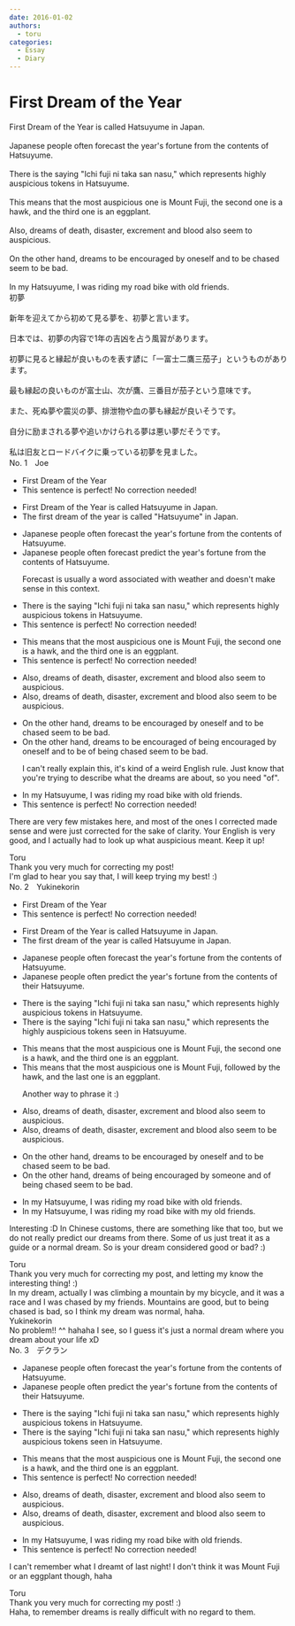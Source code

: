 ```yaml
---
date: 2016-01-02
authors:
  - toru
categories:
  - Essay
  - Diary
---
```


<h1 id="subject_show">First Dream of the Year</h1>
<div class="date" hidden>Jan 2, 2016 16:25</div>
<div id="post"><div id="body_show_ori">
First Dream of the Year is called Hatsuyume in Japan.<br/><br/>Japanese people often forecast the year's fortune from the contents of Hatsuyume.<br/><br/>There is the saying "Ichi fuji ni taka san nasu," which represents highly auspicious tokens in Hatsuyume.<br/><br/>This means that the most auspicious one is Mount Fuji, the second one is a hawk, and the third one is an eggplant.<br/><br/>Also, dreams of death, disaster, excrement and blood also seem to auspicious.<br/><br/>On the other hand, dreams to be encouraged by oneself and to be chased seem to be bad.<br/><br/>In my Hatsuyume, I was riding my road bike with old friends.
</div></div>

<!-- more -->

<div id="post_ja"><div id="body_show_mo">
初夢<br/><br/>新年を迎えてから初めて見る夢を、初夢と言います。<br/><br/>日本では、初夢の内容で1年の吉凶を占う風習があります。<br/><br/>初夢に見ると縁起が良いものを表す諺に「一富士二鷹三茄子」というものがあります。<br/><br/>最も縁起の良いものが富士山、次が鷹、三番目が茄子という意味です。<br/><br/>また、死ぬ夢や震災の夢、排泄物や血の夢も縁起が良いそうです。<br/><br/>自分に励まされる夢や追いかけられる夢は悪い夢だそうです。<br/><br/>私は旧友とロードバイクに乗っている初夢を見ました。
</div></div>
<div id="block"><div class="first_name"> No. 1　<span class="just_name">Joe</span></div><div id="block2">
<ul class="correction_field">
<li class="incorrect">First Dream of the Year</li>
<li class="corrected perfect">This sentence is perfect! No correction needed!</li>
</ul>
<ul class="correction_field">
<li class="incorrect">First Dream of the Year is called Hatsuyume in Japan.</li>
<li class="corrected correct">
<span class="f_red">The</span> <span class="f_red">f</span>irst <span class="f_red">d</span>ream of the <span class="f_red">y</span>ear is called <span class="f_blue">"</span>Hatsuyume<span class="f_blue">"</span> in Japan.
</li>
</ul>
<ul class="correction_field">
<li class="incorrect">Japanese people often forecast the year's fortune from the contents of Hatsuyume.</li>
<li class="corrected correct">
Japanese people often <span class="sline">forecast</span> <span class="f_red">predict</span> the year's fortune from the contents of Hatsuyume.
<p class="correction_comment">Forecast is usually a word associated with weather and doesn't make sense in this context.</p>
</li>
</ul>
<ul class="correction_field">
<li class="incorrect">There is the saying "Ichi fuji ni taka san nasu," which represents highly auspicious tokens in Hatsuyume.</li>
<li class="corrected perfect">This sentence is perfect! No correction needed!</li>
</ul>
<ul class="correction_field">
<li class="incorrect">This means that the most auspicious one is Mount Fuji, the second one is a hawk, and the third one is an eggplant.</li>
<li class="corrected perfect">This sentence is perfect! No correction needed!</li>
</ul>
<ul class="correction_field">
<li class="incorrect">Also, dreams of death, disaster, excrement and blood also seem to auspicious.</li>
<li class="corrected correct">
Also, dreams of death, disaster, excrement and blood also seem to <span class="f_red">be</span> auspicious.
</li>
</ul>
<ul class="correction_field">
<li class="incorrect">On the other hand, dreams to be encouraged by oneself and to be chased seem to be bad.</li>
<li class="corrected correct">
On the other hand, dreams <span class="sline">to be encouraged</span> <span class="f_red">of being encouraged</span> by oneself and <span class="sline">to be</span> <span class="f_red">of being</span> chased seem to be bad.
<p class="correction_comment">I can't really explain this, it's kind of a weird English rule. Just know that you're trying to describe what the dreams are about, so you need "of".</p>
</li>
</ul>
<ul class="correction_field">
<li class="incorrect">In my Hatsuyume, I was riding my road bike with old friends.</li>
<li class="corrected perfect">This sentence is perfect! No correction needed!</li>
</ul>
<p class="comment_small">
 There are very few mistakes here, and most of the ones I corrected made sense and were just corrected for the sake of clarity. Your English is very good, and I actually had to look up what auspicious meant. Keep it up!
</p>

</div><div class="name"><span class="just_name">Toru</span><br>
Thank you very much for correcting my post!<br/>I'm glad to hear you say that, I will keep trying my best! :)
</div>
</div>
<div id="block"><div class="first_name"> No. 2　<span class="just_name">Yukinekorin</span></div><div id="block2">
<ul class="correction_field">
<li class="incorrect">First Dream of the Year</li>
<li class="corrected perfect">This sentence is perfect! No correction needed!</li>
</ul>
<ul class="correction_field">
<li class="incorrect">First Dream of the Year is called Hatsuyume in Japan.</li>
<li class="corrected correct">
<span class="f_blue">The first dream of the year</span> is called Hatsuyume in Japan.
</li>
</ul>
<ul class="correction_field">
<li class="incorrect">Japanese people often forecast the year's fortune from the contents of Hatsuyume.</li>
<li class="corrected correct">
Japanese people often <span class="f_blue">predict </span>the year's fortune from the contents of <span class="f_blue">their </span>Hatsuyume.
</li>
</ul>
<ul class="correction_field">
<li class="incorrect">There is the saying "Ichi fuji ni taka san nasu," which represents highly auspicious tokens in Hatsuyume.</li>
<li class="corrected correct">
There is the saying "Ichi fuji ni taka san nasu," which represents <span class="f_blue">the </span>highly auspicious tokens <span class="f_blue">seen in </span>Hatsuyume.
</li>
</ul>
<ul class="correction_field">
<li class="incorrect">This means that the most auspicious one is Mount Fuji, the second one is a hawk, and the third one is an eggplant.</li>
<li class="corrected correct">
This means that the most auspicious one is Mount Fuji, <span class="f_blue">followed by the </span>hawk, and the <span class="f_blue">last </span>one is an eggplant.
<p class="correction_comment">Another way to phrase it :)</p>
</li>
</ul>
<ul class="correction_field">
<li class="incorrect">Also, dreams of death, disaster, excrement and blood also seem to auspicious.</li>
<li class="corrected correct">
Also, dreams of death, disaster, excrement and blood also seem to <span class="f_blue">be</span> auspicious.
</li>
</ul>
<ul class="correction_field">
<li class="incorrect">On the other hand, dreams to be encouraged by oneself and to be chased seem to be bad.</li>
<li class="corrected correct">
On the other hand, dreams <span class="f_blue">of being encouraged by someone </span>and <span class="f_blue">of being</span> chased seem to be bad.
</li>
</ul>
<ul class="correction_field">
<li class="incorrect">In my Hatsuyume, I was riding my road bike with old friends.</li>
<li class="corrected correct">
In my Hatsuyume, I was riding my road bike with <span class="f_blue">my </span>old friends.
</li>
</ul>
<p class="comment_small">
 Interesting :D In Chinese customs, there are something like that too, but we do not really predict our dreams from there. Some of us just treat it as a guide or a normal dream. So is your dream considered good or bad? :)
</p>

</div><div class="name"><span class="just_name">Toru</span><br>
Thank you very much for correcting my post, and letting my know the interesting thing! :)<br/>In my dream, actually I was climbing a mountain by my bicycle, and it was a race and I was chased by my friends. Mountains are good, but to being chased is bad, so I think my dream was normal, haha.
</div>
<div class="name"><span class="just_name">Yukinekorin</span><br>
No problem!! ^^ hahaha I see, so I guess it's just a normal dream where you dream about your life xD
</div>
</div>
<div id="block"><div class="first_name"> No. 3　<span class="just_name">デクラン</span></div><div id="block2">
<ul class="correction_field">
<li class="incorrect">Japanese people often forecast the year's fortune from the contents of Hatsuyume.</li>
<li class="corrected correct">
Japanese people often <span class="f_blue">predict</span> the year's fortune from the contents of <span class="f_red">their</span> Hatsuyume.
</li>
</ul>
<ul class="correction_field">
<li class="incorrect">There is the saying "Ichi fuji ni taka san nasu," which represents highly auspicious tokens in Hatsuyume.</li>
<li class="corrected correct">
There is the saying "Ichi fuji ni taka san nasu," which represent<span class="sline">s</span> highly auspicious tokens <span class="f_blue">seen </span>in Hatsuyume.
</li>
</ul>
<ul class="correction_field">
<li class="incorrect">This means that the most auspicious one is Mount Fuji, the second one is a hawk, and the third one is an eggplant.</li>
<li class="corrected perfect">This sentence is perfect! No correction needed!</li>
</ul>
<ul class="correction_field">
<li class="incorrect">Also, dreams of death, disaster, excrement and blood also seem to auspicious.</li>
<li class="corrected correct">
Also, dreams of death, disaster, excrement and blood <span class="sline">also</span> seem to auspicious.
</li>
</ul>
<ul class="correction_field">
<li class="incorrect">In my Hatsuyume, I was riding my road bike with old friends.</li>
<li class="corrected perfect">This sentence is perfect! No correction needed!</li>
</ul>
<p class="comment_small">
 I can't remember what I dreamt of last night! I don't think it was Mount Fuji or an eggplant though, haha
</p>

</div><div class="name"><span class="just_name">Toru</span><br>
Thank you very much for correcting my post! :)<br/>Haha, to remember dreams is really difficult with no regard to them.
</div>
</div>

